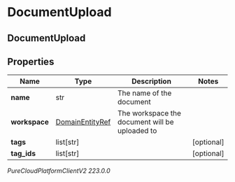 # DocumentUpload

## DocumentUpload

## Properties

|Name | Type | Description | Notes|
|------------ | ------------- | ------------- | -------------|
| **name** | str | The name of the document | |
| **workspace** | [DomainEntityRef](DomainEntityRef) | The workspace the document will be uploaded to | |
| **tags** | list[str] |  | [optional] |
| **tag_ids** | list[str] |  | [optional] |



_PureCloudPlatformClientV2 223.0.0_
